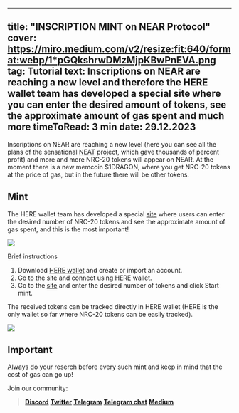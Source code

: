 -----
title: "INSCRIPTION MINT on NEAR Protocol"
cover: https://miro.medium.com/v2/resize:fit:640/format:webp/1*pGQkshrwDMzMjpKBwPnEVA.png
tag: Tutorial
text: Inscriptions on NEAR are reaching a new level and therefore the HERE wallet team has developed a special site where you can enter the desired amount of tokens, see the approximate amount of gas spent and much more
timeToRead: 3 min
date: 29.12.2023
-----

Inscriptions on NEAR are reaching a new level (here you can see all the plans of the sensational [NEAT](https://neatprotocol.ai/ ) project, which gave thousands of percent profit) and more and more NRC-20 tokens will appear on NEAR.
At the moment there is a new memcoin $1DRAGON, where you get NRC-20 tokens at the price of gas, but in the future there will be other tokens.

## Mint

The HERE wallet team has developed a special [site](https://my.herewallet.app/inscription) where users can enter the desired number of NRC-20 tokens and see the approximate amount of gas spent, and this is the most important!

![](https://miro.medium.com/v2/resize:fit:640/format:webp/1*zJkiGE2dVBhf0MmJRP7cEQ.jpeg)

Brief instructions
1) Download [HERE wallet](https://download.herewallet.app/mediumru) and create or import an account.
2) Go to the [site](https://my.herewallet.app/) and connect using HERE wallet.
3) Go to the [site](https://my.herewallet.app/inscription) and enter the desired number of tokens and click Start mint.

The received tokens can be tracked directly in HERE wallet (HERE is the only wallet so far where NRC-20 tokens can be easily tracked).

![](https://miro.medium.com/v2/resize:fit:640/format:webp/1*GVmLE8q2kw1dKHMvLPF3bQ.png)

## Important

Always do your reserch before every such mint and keep in mind that the cost of gas can go up!

Join our community:
> [**Discord**](https://discord.gg/AfB5cvtFXH)
> [**Twitter**](https://twitter.com/here_wallet)
> [**Telegram**](https://t.me/herewallet)
> [**Telegram chat**](https://t.me/herewalletchat)
> [**Medium**](https://medium.com/@nearhere)
